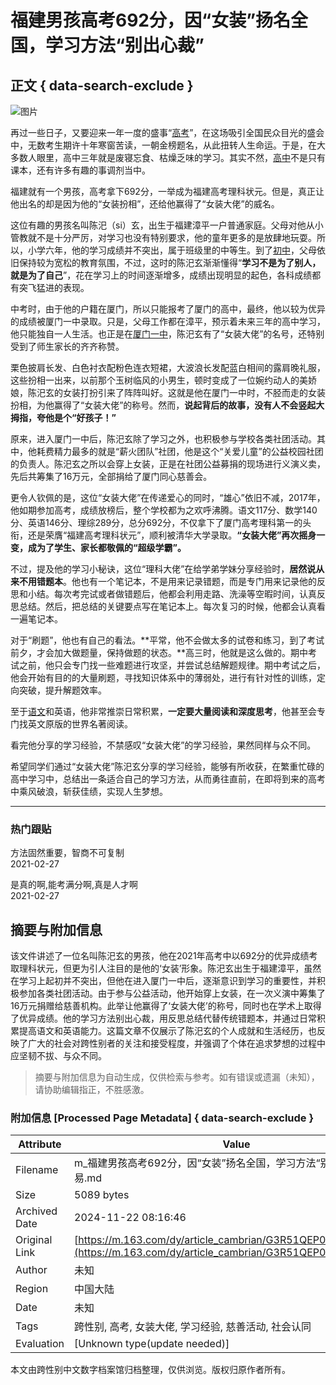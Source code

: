 # 福建男孩高考692分，因“女装”扬名全国，学习方法“别出心裁”

## 正文 { data-search-exclude }


![图片](https://nimg.ws.126.net/?url=https%3A%2F%2Fstatic.ws.126.net%2Ff2e%2Fwap%2Fcommon%2Fimages%2Fweixinfixed1200low.jpg&thumbnail=750x2147483647&quality=75&type=jpg)

再过一些日子，又要迎来一年一度的盛事“[高考](https://news.163.com/news/search?keyword=%E9%AB%98%E8%80%83)”，在这场吸引全国民众目光的盛会中，无数考生期许十年寒窗苦读，一朝金榜题名，从此扭转人生命运。于是，在大多数人眼里，高中三年就是废寝忘食、枯燥乏味的学习。其实不然，[高中](https://news.163.com/news/search?keyword=%E9%AB%98%E4%B8%AD)不是只有课本，还有许多有趣的事调剂当中。

福建就有一个男孩，高考拿下692分，一举成为福建高考理科状元。但是，真正让他出名的却是因为他的“女装扮相”，还给他赢得了“女装大佬”的威名。

这位有趣的男孩名叫陈汜（si）玄，出生于福建漳平一户普通家庭。父母对他从小管教就不是十分严厉，对学习也没有特别要求，他的童年更多的是放肆地玩耍。所以，小学六年，他的学习成绩并不突出，属于班级里的中等生。到了[初中](https://news.163.com/news/search?keyword=%E5%88%9D%E4%B8%AD)，父母依旧保持较为宽松的教育氛围，不过，这时的陈汜玄渐渐懂得“**学习不是为了别人，就是为了自己**”，花在学习上的时间逐渐增多，成绩出现明显的起色，各科成绩都有突飞猛进的表现。

中考时，由于他的户籍在厦门，所以只能报考了厦门的高中，最终，他以较为优异的成绩被厦门一中录取。只是，父母工作都在漳平，预示着未来三年的高中学习，他只能独自一人生活。也正是在[厦门一中](https://news.163.com/news/search?keyword=%E5%8E%A6%E9%97%A8%E4%B8%80%E4%B8%AD)，陈汜玄有了“女装大佬”的名号，还特别受到了师生家长的齐齐称赞。

栗色披肩长发、白色衬衣配粉色连衣短裙，大波浪长发配蓝白相间的露肩晚礼服，这些扮相一出来，以前那个玉树临风的小男生，顿时变成了一位婉约动人的美娇娘，陈汜玄的女装打扮引来了阵阵叫好。这就是他在厦门一中时，不胫而走的女装扮相，为他赢得了“女装大佬”的称号。然而，**说起背后的故事，没有人不会竖起大拇指，夸他是个“好孩子！”**

原来，进入厦门一中后，陈汜玄除了学习之外，也积极参与学校各类社团活动。其中，他耗费精力最多的就是“薪火团队”社团，他是这个“关爱儿童”的公益校园社团的负责人。陈汜玄之所以会穿上女装，正是在社团公益募捐的现场进行义演义卖，先后共筹集了16万元，全部捐给了厦门同心慈善会。

更令人钦佩的是，这位“女装大佬”在传递爱心的同时，“雄心”依旧不减，2017年，他如期参加高考，成绩放榜后，整个学校都为之欢呼沸腾。语文117分、数学140分、英语146分、理综289分，总分692分，不仅拿下了厦门高考理科第一的头衔，还是荣膺“福建高考理科状元”，顺利被清华大学录取。**“女装大佬”再次摇身一变，成为了学生、家长都敬佩的“超级学霸”。**

不过，提及他的学习小秘诀，这位“理科大佬”在给学弟学妹分享经验时，**居然说从来不用错题本**。他也有一个笔记本，不是用来记录错题，而是专门用来记录他的反思和小结。每次考完试或者做错题后，他都会利用走路、洗澡等空暇时间，认真反思总结。然后，把总结的关键要点写在笔记本上。每次复习的时候，他都会认真看一遍笔记本。

对于“刷题”，他也有自己的看法。**平常，他不会做太多的试卷和练习，到了考试前夕，才会加大做题量，保持做题的状态。**高三时，他就是这么做的。期中考试之前，他只会专门找一些难题进行攻坚，并尝试总结解题规律。期中考试之后，他会开始有目的的大量刷题，寻找知识体系中的薄弱处，进行有针对性的训练，定向突破，提升解题效率。

至于[语文](https://news.163.com/news/search?keyword=%E8%AF%AD%E6%96%87)和英语，他非常推崇日常积累，**一定要大量阅读和深度思考**，他甚至会专门找英文原版的世界名著阅读。

看完他分享的学习经验，不禁感叹“女装大佬”的学习经验，果然同样与众不同。

希望同学们通过“女装大佬”陈汜玄分享的学习经验，能够有所收获，在繁重忙碌的高中学习中，总结出一条适合自己的学习方法，从而勇往直前，在即将到来的高考中乘风破浪，斩获佳绩，实现人生梦想。

---

### 热门跟贴

方法固然重要，智商不可复制  
2021-02-27

是真的啊,能考满分啊,真是人才啊  
2021-02-27

## 摘要与附加信息

<!-- tcd_abstract -->
该文件讲述了一位名叫陈汜玄的男孩，他在2021年高考中以692分的优异成绩考取理科状元，但更为引人注目的是他的‘女装’形象。陈汜玄出生于福建漳平，虽然在学习上起初并不突出，但他在进入厦门一中后，逐渐意识到学习的重要性，并积极参加各类社团活动。由于参与公益活动，他开始穿上女装，在一次义演中筹集了16万元捐赠给慈善机构。此举让他赢得了‘女装大佬’的称号，同时也在学术上取得了优异成绩。他的学习方法别出心裁，用反思总结代替传统错题本，并通过日常积累提高语文和英语能力。这篇文章不仅展示了陈汜玄的个人成就和生活经历，也反映了广大的社会对跨性别者的关注和接受程度，并强调了个体在追求梦想的过程中应坚韧不拔、与众不同。
<!-- tcd_abstract_end -->

> 摘要与附加信息为自动生成，仅供检索与参考。如有错误或遗漏（未知），请协助编辑指正，不胜感激。

### 附加信息 [Processed Page Metadata] { data-search-exclude }

| Attribute       | Value                                  |
|-----------------|----------------------------------------|
| Filename        | m_福建男孩高考692分，因“女装”扬名全国，学习方法“别出心裁”_-_网易.md                             |
| Size            | 5089 bytes                           |
| Archived Date   | 2024-11-22 08:16:46                             |
| Original Link   | [https://m.163.com/dy/article_cambrian/G3R51QEP053675YT.html](https://m.163.com/dy/article_cambrian/G3R51QEP053675YT.html)                       |
| Author          | 未知                               |
| Region          | 中国大陆                               |
| Date            | 未知                                 |
| Tags            | 跨性别, 高考, 女装大佬, 学习经验, 慈善活动, 社会认同                                 |
| Evaluation            | [Unknown type(update needed)]                                 |
<!-- tcd_table_end -->

本文由跨性别中文数字档案馆归档整理，仅供浏览。版权归原作者所有。
